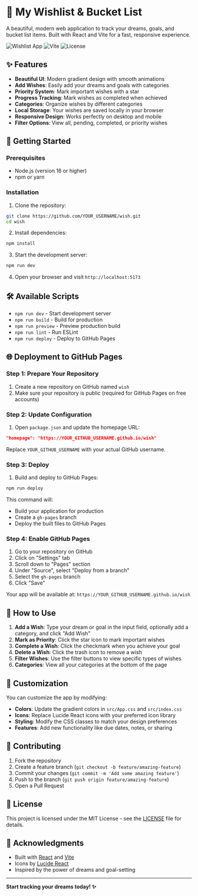 # 🌟 My Wishlist & Bucket List

A beautiful, modern web application to track your dreams, goals, and bucket list items. Built with React and Vite for a fast, responsive experience.

![Wishlist App](https://img.shields.io/badge/React-18+-blue.svg)
![Vite](https://img.shields.io/badge/Vite-5+-green.svg)
![License](https://img.shields.io/badge/License-MIT-yellow.svg)

## ✨ Features

- **Beautiful UI**: Modern gradient design with smooth animations
- **Add Wishes**: Easily add your dreams and goals with categories
- **Priority System**: Mark important wishes with a star
- **Progress Tracking**: Mark wishes as completed when achieved
- **Categories**: Organize wishes by different categories
- **Local Storage**: Your wishes are saved locally in your browser
- **Responsive Design**: Works perfectly on desktop and mobile
- **Filter Options**: View all, pending, completed, or priority wishes

## 🚀 Getting Started

### Prerequisites

- Node.js (version 16 or higher)
- npm or yarn

### Installation

1. Clone the repository:
```bash
git clone https://github.com/YOUR_USERNAME/wish.git
cd wish
```

2. Install dependencies:
```bash
npm install
```

3. Start the development server:
```bash
npm run dev
```

4. Open your browser and visit `http://localhost:5173`

## 🛠️ Available Scripts

- `npm run dev` - Start development server
- `npm run build` - Build for production
- `npm run preview` - Preview production build
- `npm run lint` - Run ESLint
- `npm run deploy` - Deploy to GitHub Pages

## 🌐 Deployment to GitHub Pages

### Step 1: Prepare Your Repository

1. Create a new repository on GitHub named `wish`
2. Make sure your repository is public (required for GitHub Pages on free accounts)

### Step 2: Update Configuration

1. Open `package.json` and update the homepage URL:
```json
"homepage": "https://YOUR_GITHUB_USERNAME.github.io/wish"
```
Replace `YOUR_GITHUB_USERNAME` with your actual GitHub username.

### Step 3: Deploy

1. Build and deploy to GitHub Pages:
```bash
npm run deploy
```

This command will:
- Build your application for production
- Create a `gh-pages` branch
- Deploy the built files to GitHub Pages

### Step 4: Enable GitHub Pages

1. Go to your repository on GitHub
2. Click on "Settings" tab
3. Scroll down to "Pages" section
4. Under "Source", select "Deploy from a branch"
5. Select the `gh-pages` branch
6. Click "Save"

Your app will be available at: `https://YOUR_GITHUB_USERNAME.github.io/wish`

## 📱 How to Use

1. **Add a Wish**: Type your dream or goal in the input field, optionally add a category, and click "Add Wish"
2. **Mark as Priority**: Click the star icon to mark important wishes
3. **Complete a Wish**: Click the checkmark when you achieve your goal
4. **Delete a Wish**: Click the trash icon to remove a wish
5. **Filter Wishes**: Use the filter buttons to view specific types of wishes
6. **Categories**: View all your categories at the bottom of the page

## 🎨 Customization

You can customize the app by modifying:

- **Colors**: Update the gradient colors in `src/App.css` and `src/index.css`
- **Icons**: Replace Lucide React icons with your preferred icon library
- **Styling**: Modify the CSS classes to match your design preferences
- **Features**: Add new functionality like due dates, notes, or sharing

## 🤝 Contributing

1. Fork the repository
2. Create a feature branch (`git checkout -b feature/amazing-feature`)
3. Commit your changes (`git commit -m 'Add some amazing feature'`)
4. Push to the branch (`git push origin feature/amazing-feature`)
5. Open a Pull Request

## 📄 License

This project is licensed under the MIT License - see the [LICENSE](LICENSE) file for details.

## 🙏 Acknowledgments

- Built with [React](https://reactjs.org/) and [Vite](https://vitejs.dev/)
- Icons by [Lucide React](https://lucide.dev/)
- Inspired by the power of dreams and goal-setting

---

**Start tracking your dreams today! ✨**

